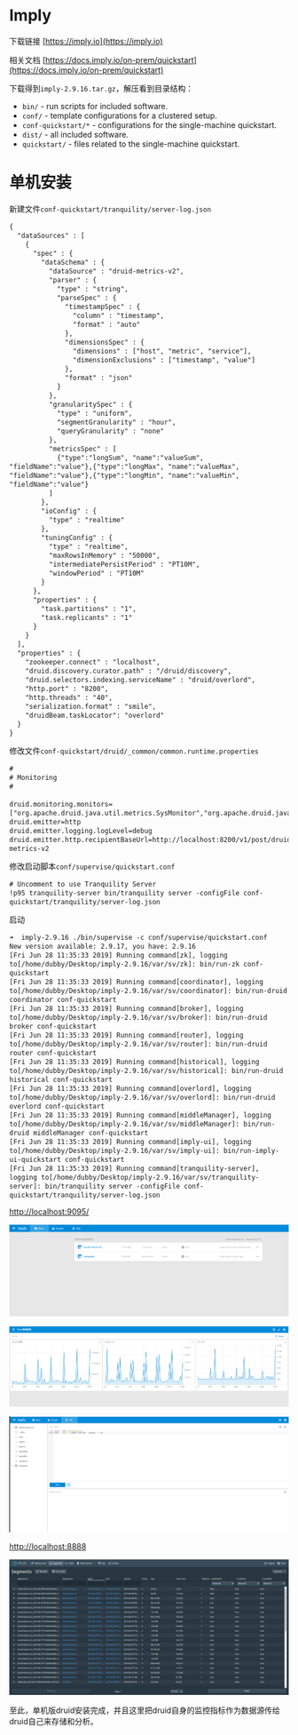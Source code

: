 # Imply

下载链接 [https://imply.io](https://imply.io)

相关文档 [https://docs.imply.io/on-prem/quickstart](https://docs.imply.io/on-prem/quickstart)

下载得到`imply-2.9.16.tar.gz`，解压看到目录结构：

+ `bin/` - run scripts for included software.
+ `conf/` - template configurations for a clustered setup.
+ `conf-quickstart/*` - configurations for the single-machine quickstart.
+ `dist/` - all included software.
+ `quickstart/` - files related to the single-machine quickstart.

# 单机安装

新建文件`conf-quickstart/tranquility/server-log.json`

```
{
  "dataSources" : [
    {
      "spec" : {
        "dataSchema" : {
          "dataSource" : "druid-metrics-v2",
          "parser" : {
            "type" : "string",
            "parseSpec" : {
              "timestampSpec" : {
                "column" : "timestamp",
                "format" : "auto"
              },
              "dimensionsSpec" : {
                "dimensions" : ["host", "metric", "service"],
                "dimensionExclusions" : ["timestamp", "value"]
              },
              "format" : "json"
            }
          },
          "granularitySpec" : {
            "type" : "uniform",
            "segmentGranularity" : "hour",
            "queryGranularity" : "none"
          },
          "metricsSpec" : [
            {"type":"longSum", "name":"valueSum", "fieldName":"value"},{"type":"longMax", "name":"valueMax", "fieldName":"value"},{"type":"longMin", "name":"valueMin", "fieldName":"value"}
          ]
        },
        "ioConfig" : {
          "type" : "realtime"
        },
        "tuningConfig" : {
          "type" : "realtime",
          "maxRowsInMemory" : "50000",
          "intermediatePersistPeriod" : "PT10M",
          "windowPeriod" : "PT10M"
        }
      },
      "properties" : {
        "task.partitions" : "1",
        "task.replicants" : "1"
      }
    }
  ],
  "properties" : {
    "zookeeper.connect" : "localhost",
    "druid.discovery.curator.path" : "/druid/discovery",
    "druid.selectors.indexing.serviceName" : "druid/overlord",
    "http.port" : "8200",
    "http.threads" : "40",
    "serialization.format" : "smile",
    "druidBeam.taskLocator": "overlord"
  }
}
```

修改文件`conf-quickstart/druid/_common/common.runtime.properties`

```
#
# Monitoring
#

druid.monitoring.monitors=["org.apache.druid.java.util.metrics.SysMonitor","org.apache.druid.java.util.metrics.JvmMonitor","org.apache.druid.java.util.metrics.JvmCpuMonitor","org.apache.druid.java.util.metrics.CpuAcctDeltaMonitor","org.apache.druid.java.util.metrics.JvmThreadsMonitor"]
druid.emitter=http
druid.emitter.logging.logLevel=debug
druid.emitter.http.recipientBaseUrl=http://localhost:8200/v1/post/druid-metrics-v2
```

修改启动脚本`conf/supervise/quickstart.conf`

```
# Uncomment to use Tranquility Server
!p95 tranquility-server bin/tranquility server -configFile conf-quickstart/tranquility/server-log.json
```

启动

```
➜  imply-2.9.16 ./bin/supervise -c conf/supervise/quickstart.conf 
New version available: 2.9.17, you have: 2.9.16
[Fri Jun 28 11:35:33 2019] Running command[zk], logging to[/home/dubby/Desktop/imply-2.9.16/var/sv/zk]: bin/run-zk conf-quickstart
[Fri Jun 28 11:35:33 2019] Running command[coordinator], logging to[/home/dubby/Desktop/imply-2.9.16/var/sv/coordinator]: bin/run-druid coordinator conf-quickstart
[Fri Jun 28 11:35:33 2019] Running command[broker], logging to[/home/dubby/Desktop/imply-2.9.16/var/sv/broker]: bin/run-druid broker conf-quickstart
[Fri Jun 28 11:35:33 2019] Running command[router], logging to[/home/dubby/Desktop/imply-2.9.16/var/sv/router]: bin/run-druid router conf-quickstart
[Fri Jun 28 11:35:33 2019] Running command[historical], logging to[/home/dubby/Desktop/imply-2.9.16/var/sv/historical]: bin/run-druid historical conf-quickstart
[Fri Jun 28 11:35:33 2019] Running command[overlord], logging to[/home/dubby/Desktop/imply-2.9.16/var/sv/overlord]: bin/run-druid overlord conf-quickstart
[Fri Jun 28 11:35:33 2019] Running command[middleManager], logging to[/home/dubby/Desktop/imply-2.9.16/var/sv/middleManager]: bin/run-druid middleManager conf-quickstart
[Fri Jun 28 11:35:33 2019] Running command[imply-ui], logging to[/home/dubby/Desktop/imply-2.9.16/var/sv/imply-ui]: bin/run-imply-ui-quickstart conf-quickstart
[Fri Jun 28 11:35:33 2019] Running command[tranquility-server], logging to[/home/dubby/Desktop/imply-2.9.16/var/sv/tranquility-server]: bin/tranquility server -configFile conf-quickstart/tranquility/server-log.json

```

[http://localhost:9095/](http://localhost:9095/)

![](pic/imply1.png)

![](pic/imply2.png)

![](pic/imply3.png)

[http://localhost:8888](http://localhost:8888)

![](pic/druid.png)

至此，单机版druid安装完成，并且这里把druid自身的监控指标作为数据源传给druid自己来存储和分析。
